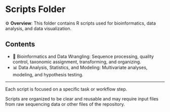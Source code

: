# Scripts Folder

⚙️ **Overview**: This folder contains R scripts used for bioinformatics, data analysis, and data visualization.

## Contents

- 🧬 Bioinformatics and Data Wrangling: Sequence processing, quality control, taxonomic assignment, transforming, and organizing.
- 📊 Data Analysis, Statistics, and Modeling: Multivariate analyses, modeling, and hypothesis testing.

---

Each script is focused on a specific task or workflow step. 

Scripts are organized to be clear and reusable and may require input files from raw sequencing data or other files of the repository.
